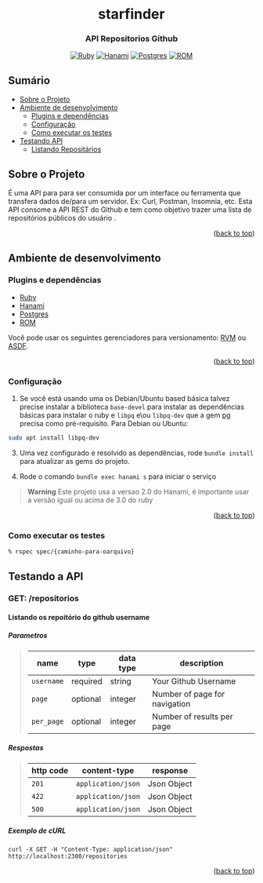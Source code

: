 <div id="top"></div>

<br />
<div align="center">
  <h1 align="center">starfinder</h1>

  <h3 align="center">
    API Repositorios Github
    <br />
  </h3>

  [![Ruby][Ruby]][Ruby]
  [![Hanami][Hanami]][Hanami]
  [![Postgres][Postgres]][Postgres]
  [![ROM][ROM]][ROM]
</div>

## Sumário

- [Sobre o Projeto](#sobre-o-projeto)
- [Ambiente de desenvolvimento](#ambiente-de-desenvolvimento)
    - [Plugins e dependências](#plugins-e-dependência)
    - [Configuração](#configuração)
    - [Como executar os testes](#como-executar-os-testes)
- [Testando API](#testando-a-api)
    - [Listando Repositários](#listando-os-repoitório-do-github-username)



<!-- ABOUT -->
## Sobre o Projeto

É uma API para para ser consumida por um interface ou ferramenta que transfera dados de/para um servidor. Ex: Curl, Postman, Insomnia, etc.   Esta API consome a API REST do Github e tem como objetivo trazer uma lista de repositórios  públicos do usuário .



<p align="right">(<a href="#top">back to top</a>)</p>


## Ambiente de desenvolvimento

### Plugins e dependências

- [Ruby](https://www.ruby-lang.org/en/)
- [Hanami](https://hanamirb.org/)
- [Postgres](https://www.postgresql.org)
- [ROM](https://rom-rb.org/)

Você pode usar os seguintes gerenciadores para versionamento: [RVM](https://rvm.io/) ou [ASDF](https://asdf-vm.com).


<p align="right">(<a href="#top">back to top</a>)</p>


### Configuração

1.  Se você  está usando uma os Debian/Ubuntu based básica talvez precise instalar a biblioteca `base-devel` para instalar as dependências básicas para instalar o ruby e `libpq` e\ou `libpq-dev` que a gem [pg](https://github.com/ged/ruby-pg/) precisa como pré-requisito. Para Debian ou Ubuntu:
```sh
sudo apt install libpq-dev
```
3. Uma vez configurado e resolvido as dependências, rode `bundle install` para atualizar as gems do projeto.

4. Rode o comando `bundle exec hanami s` para iniciar o serviço


> **Warning**
> Este projeto usa a versao 2.0 do Hanami, é importante usar a versão igual ou acima de 3.0 do ruby


<p align="right">(<a href="#top">back to top</a>)</p>

### Como executar os testes

```sh
% rspec spec/{caminho-para-oarquivo}
```

## Testando a API

### GET: /repositorios

#### Listando os repoitório do github username


##### Parametros


> | name   |  type      | data type      | description                                          |
> |--------|------------|----------------|------------------------------------------------------|
> | `username` |  required  | string         | Your Github Username |
> | `page` |  optional  | integer         | Number of page for navigation |
> | `per_page` |  optional  | integer         | Number of results per page |


##### Respostas

> | http code     | content-type                      | response                                                            |
> |---------------|-----------------------------------|---------------------------------------------------------------------|
> | `201`         | `application/json`   | Json Object  |
> | `422`         | `application/json`   | Json Object  |
> | `500`         | `application/json`   | Json Object  |

##### Exemplo de cURL

```curl
curl -X GET -H "Content-Type: application/json" http://localhost:2300/repositories
```


<p align="right">(<a href="#top">back to top</a>)</p>



<!-- MARKDOWN LINKS & IMAGES -->
<!-- How to make badge shields https://shields.io/ -->
[Ruby]: https://img.shields.io/badge/ruby-FF0000?style=for-the-badge&logo=ruby
[Postgres]: https://img.shields.io/badge/PostgreSQL-316192?style=for-the-badge&logo=postgresql&logoColor=white
[Hanami]: https://img.shields.io/badge/Hanami-ec65a7?style=for-the-badge&logo=adafruit&logoColor=white
[ROM]: https://img.shields.io/badge/ROM-yellow?style=for-the-badge&logo=ruby